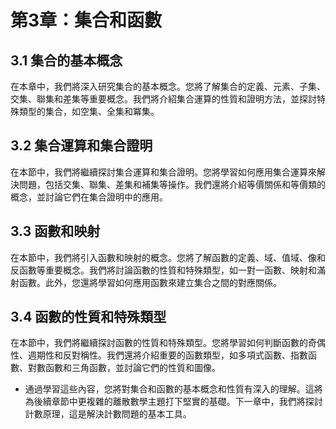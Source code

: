 第3章：集合和函數
===============
## 3.1 集合的基本概念
在本章中，我們將深入研究集合的基本概念。您將了解集合的定義、元素、子集、交集、聯集和差集等重要概念。我們將介紹集合運算的性質和證明方法，並探討特殊類型的集合，如空集、全集和冪集。

## 3.2 集合運算和集合證明
在本節中，我們將繼續探討集合運算和集合證明。您將學習如何應用集合運算來解決問題，包括交集、聯集、差集和補集等操作。我們還將介紹等價關係和等價類的概念，並討論它們在集合證明中的應用。

## 3.3 函數和映射
在本節中，我們將引入函數和映射的概念。您將了解函數的定義、域、值域、像和反函數等重要概念。我們將討論函數的性質和特殊類型，如一對一函數、映射和滿射函數。此外，您還將學習如何應用函數來建立集合之間的對應關係。

## 3.4 函數的性質和特殊類型
在本節中，我們將繼續探討函數的性質和特殊類型。您將學習如何判斷函數的奇偶性、週期性和反對稱性。我們還將介紹重要的函數類型，如多項式函數、指數函數、對數函數和三角函數，並討論它們的性質和圖像。

* 通過學習這些內容，您將對集合和函數的基本概念和性質有深入的理解。這將為後續章節中更複雜的離散數學主題打下堅實的基礎。下一章中，我們將探討計數原理，這是解決計數問題的基本工具。
